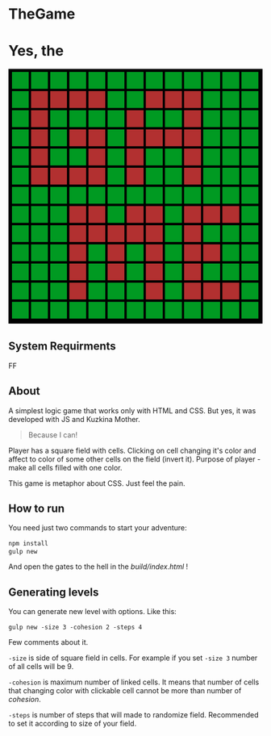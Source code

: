 # TheGame
# Yes, the

![Game-image](https://raw.githubusercontent.com/akondratsky/TheGame/master/img.png)

## System Requirments

FF

## About

A simplest logic game that works only with HTML and CSS. But yes, it was developed with JS and Kuzkina Mother.

> Because I can!

Player has a square field with cells. Clicking on cell changing it's color and affect to color of some other cells on the field (invert it). Purpose of player - make all cells filled with one color.

This game is metaphor about CSS. Just feel the pain.

## How to run

You need just two commands to start your adventure:
```
npm install
gulp new
```
And open the gates to the hell in the *build/index.html* !

## Generating levels

You can generate new level with options. Like this:
```
gulp new -size 3 -cohesion 2 -steps 4
```
Few comments about it.

```-size``` is side of square field in cells. For example if you set ```-size 3``` number of all cells will be 9.

```-cohesion``` is maximum number of linked cells. It means that number of cells that changing color with clickable cell cannot be more than number of _cohesion_.

```-steps``` is number of steps that will made to randomize field. Recommended to set it according to size of your field.
